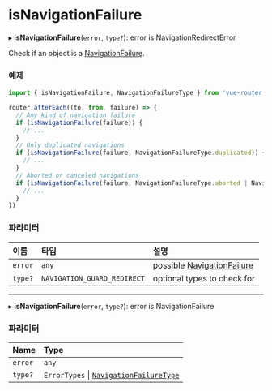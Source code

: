 # isNavigationFailure

▸ **isNavigationFailure**(`error`, `type?`): error is NavigationRedirectError

Check if an object is a [NavigationFailure](../interfaces/NavigationFailure.md).

### 예제

```js
import { isNavigationFailure, NavigationFailureType } from 'vue-router'

router.afterEach((to, from, failure) => {
  // Any kind of navigation failure
  if (isNavigationFailure(failure)) {
    // ...
  }
  // Only duplicated navigations
  if (isNavigationFailure(failure, NavigationFailureType.duplicated)) {
    // ...
  }
  // Aborted or canceled navigations
  if (isNavigationFailure(failure, NavigationFailureType.aborted | NavigationFailureType.canceled)) {
    // ...
  }
})
```

### 파라미터

| 이름 | 타입 | 설명 |
| :------ | :------ | :------ |
| `error` | `any` | possible [NavigationFailure](../interfaces/NavigationFailure.md) |
| `type?` | `NAVIGATION_GUARD_REDIRECT` | optional types to check for |

---

▸ **isNavigationFailure**(`error`, `type?`): error is NavigationFailure

### 파라미터

| Name    | Type |
|:--------| :------ |
| `error` | `any` |
| `type?` | `ErrorTypes` \| [`NavigationFailureType`](../enums/NavigationFailureType.md) |
